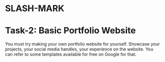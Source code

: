 # SLASH-MARK

# Task-2: Basic Portfolio Website

You must try making your own portfolio website for yourself. Showcase your projects, your social media handles, your experience on the website. You can refer to some templates available for free on Google for that.
